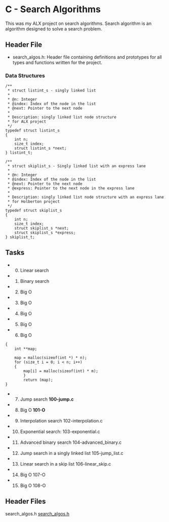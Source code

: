 # C - Search Algorithms

This was my ALX project on search algorithms. Search algorithm is an algorithm designed to solve a search problem.

## Header File

* search_algos.h: Header file containing definitions and prototypes for all types and functions written for the project.

### Data Structures

```
/**
 * struct listint_s - singly linked list
 *
 * @n: Integer
 * @index: Index of the node in the list
 * @next: Pointer to the next node
 *
 * Description: singly linked list node structure
 * for ALX project
 */
typedef struct listint_s
{
    int n;
    size_t index;
    struct listint_s *next;
} listint_t;

/**
 * struct skiplist_s - Singly linked list with an express lane
 *
 * @n: Integer
 * @index: Index of the node in the list
 * @next: Pointer to the next node
 * @express: Pointer to the next node in the express lane
 *
 * Description: singly linked list node structure with an express lane
 * for Holberton project
 */
typedef struct skiplist_s
{
    int n;
    size_t index;
    struct skiplist_s *next;
    struct skiplist_s *express;
} skiplist_t;
```
## Tasks

- 0. Linear search

- 1. Binary search

- 2. Big O

- 3. Big O

- 4. Big O

- 5. Big O

- 6. Big O

```int **allocate_map(int n, int m)
{
    int **map;

    map = malloc(sizeof(int *) * n);
    for (size_t i = 0; i < n; i++)
    {
        map[i] = malloc(sizeof(int) * m);
		}
		return (map);
}
```

- 7. Jump search **100-jump.c**

- 8. Big O **101-O**

- 9. Interpolation search
    102-interpolation.c

- 10. Exponential search:
    103-exponential.c

- 11. Advanced binary search
    104-advanced_binary.c

- 12. Jump search in a singly linked list
    105-jump_list.c

- 13. Linear search in a skip list
    106-linear_skip.c

- 14. Big O
    107-O

- 15. Big O
    108-O

## Header Files
search_algos.h
[search_algos.h](https://github.com/Chiamablessing/alx-low_level_programming/blob/master/0x1E-search_algorithms/search_algos.h "Header Files")
